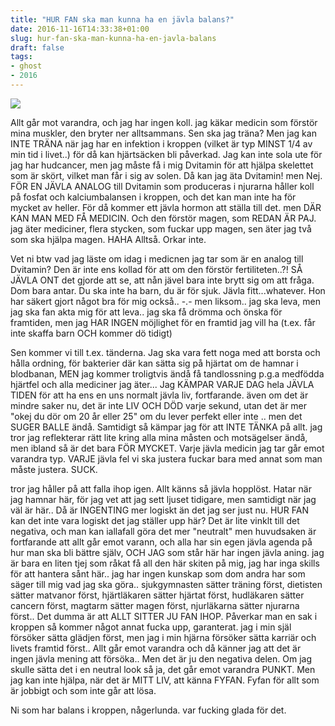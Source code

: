 ```yaml
---
title: "HUR FAN ska man kunna ha en jävla balans?"
date: 2016-11-16T14:33:38+01:00
slug: hur-fan-ska-man-kunna-ha-en-javla-balans
draft: false
tags:
- ghost
- 2016
---
```


![](/assets/images/ghost/2016/11/denying-death-radically-longer-life-society-8.jpg)

Allt går mot varandra, och jag har ingen koll.
jag käkar medicin som förstör mina muskler, den bryter ner alltsammans. Sen ska jag träna? Men jag kan INTE TRÄNA när jag har en infektion i kroppen (vilket är typ MINST 1/4 av min tid i livet..) för då kan hjärtsäcken bli påverkad.
Jag kan inte sola ute för jag har hudcancer, men jag måste få i mig Dvitamin för att hjälpa skelettet som är skört, vilket man får i sig av solen. Då kan jag äta Dvitamin!
men Nej. FÖR EN JÄVLA ANALOG till Dvitamin som produceras i njurarna håller koll på fosfat och kalciumbalansen i kroppen, och det kan man inte ha för mycket av heller. För då kommer ett jävla hormon att ställa till det. men DÄR KAN MAN MED FÅ MEDICIN. Och den förstör magen, som REDAN ÄR PAJ.
jag äter mediciner, flera stycken, som fuckar upp magen, sen äter jag två som ska hjälpa magen. HAHA Alltså. Orkar inte.

Vet ni btw vad jag läste om idag i medicnen jag tar som är en analog till Dvitamin? Den är inte ens kollad för att om den förstör fertiliteten..?!
SÅ JÄVLA ONT det gjorde att se, att nån jävel bara inte brytt sig om att fråga. Dom bara antar. Du ska inte ha barn, du är för sjuk. Jävla fitt...whatever. Hon har säkert gjort något bra för mig också.. -.-
men liksom.. jag ska leva, men jag ska fan akta mig för att leva.. jag ska få drömma och önska för framtiden, men jag HAR INGEN möjlighet för en framtid jag vill ha (t.ex. får inte skaffa barn OCH kommer dö tidigt)

Sen kommer vi till t.ex. tänderna. Jag ska vara fett noga med att borsta och hålla ordning, för bakterier där kan sätta sig på hjärtat om de hamnar i blodbanan, MEN jag kommer troligtvis ändå få tandlossning p.g.a medfödda hjärtfel och alla mediciner jag äter...
Jag KÄMPAR VARJE DAG hela JÄVLA TIDEN för att ha ens en uns normalt jävla liv, fortfarande. även om det är mindre saker nu, det är inte LIV OCH DÖD varje sekund, utan det är mer "okej du dör om 20 år eller 25" om du lever perfekt eller inte .. men det SUGER BALLE ändå.
Samtidigt så kämpar jag för att INTE TÄNKA på allt. jag tror jag reflekterar rätt lite kring alla mina måsten och motsägelser ändå, men ibland så är det bara FÖR MYCKET.
Varje jävla medicin jag tar går emot varandra typ. VARJE jävla fel vi ska justera fuckar bara med annat som man måste justera. SUCK.


tror jag håller på att falla ihop igen. Allt känns så jävla hopplöst. Hatar när jag hamnar här, för jag vet att jag sett ljuset tidigare, men samtidigt när jag väl är här.. Då är INGENTING mer logiskt än det jag ser just nu.
HUR FAN kan det inte vara logiskt det jag ställer upp här? Det är lite vinklt till det negativa, och man kan iallafall göra det mer "neutralt" men huvudsaken är fortfarande att allt går emot varann, och alla har sin egen jävla agenda på hur man ska bli bättre själv, OCH JAG som står här har ingen jävla aning. jag är bara en liten tjej som råkat få all den här skiten på mig, jag har inga skills för att hantera sånt här.. jag har ingen kunskap som dom andra har som säger till mig vad jag ska göra..
sjukgymnasten sätter träning först, dietisten sätter matvanor först, hjärtläkaren sätter hjärtat först, hudläkaren sätter cancern först, magtarm sätter magen först, njurläkarna sätter njurarna först.. Det dumma är att ALLT SITTER JU FAN IHOP. Påverkar man en sak i kroppen så kommer något annat fucka upp, garanterat. 
jag i min själ försöker sätta glädjen först, men jag i min hjärna försöker sätta karriär och livets framtid först..
Allt går emot varandra och då känner jag att det är ingen jävla mening att försöka.. Men det är ju den negativa delen.
Om jag skulle sätta det i en neutral look så ja, det går emot varandra PUNKT. Men jag kan inte hjälpa, när det är MITT LIV, att känna FYFAN. Fyfan för allt som är jobbigt och som inte går att lösa.


Ni som har balans i kroppen, någerlunda. var fucking glada för det. 
